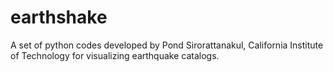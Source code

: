 # earthshake
A set of python codes developed by Pond Sirorattanakul, California Institute of Technology for visualizing earthquake catalogs.
